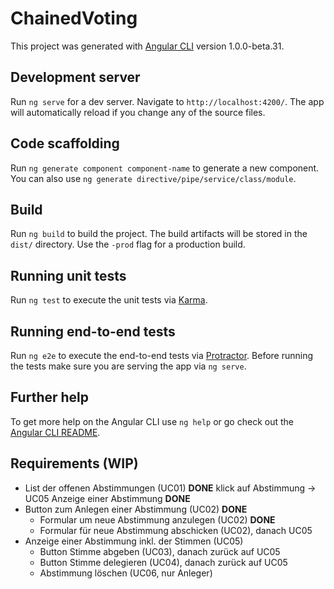 # ChainedVoting

This project was generated with [Angular CLI](https://github.com/angular/angular-cli) version 1.0.0-beta.31.

## Development server
Run `ng serve` for a dev server. Navigate to `http://localhost:4200/`. The app will automatically reload if you change any of the source files.

## Code scaffolding

Run `ng generate component component-name` to generate a new component. You can also use `ng generate directive/pipe/service/class/module`.

## Build

Run `ng build` to build the project. The build artifacts will be stored in the `dist/` directory. Use the `-prod` flag for a production build.

## Running unit tests

Run `ng test` to execute the unit tests via [Karma](https://karma-runner.github.io).

## Running end-to-end tests

Run `ng e2e` to execute the end-to-end tests via [Protractor](http://www.protractortest.org/).
Before running the tests make sure you are serving the app via `ng serve`.

## Further help

To get more help on the Angular CLI use `ng help` or go check out the [Angular CLI README](https://github.com/angular/angular-cli/blob/master/README.md).


## Requirements (WIP)

- List der offenen Abstimmungen (UC01) **DONE**
    klick auf Abstimmung -> UC05 Anzeige einer Abstimmung **DONE**
- Button zum Anlegen einer Abstimmung (UC02) **DONE**
  - Formular um neue Abstimmung anzulegen  (UC02) **DONE**
  - Formular für neue Abstimmung abschicken (UC02), danach UC05
- Anzeige einer Abstimmung inkl. der Stimmen (UC05)
  - Button Stimme abgeben (UC03), danach zurück auf UC05
  - Button Stimme delegieren (UC04), danach zurück auf UC05
  - Abstimmung löschen (UC06, nur Anleger)

